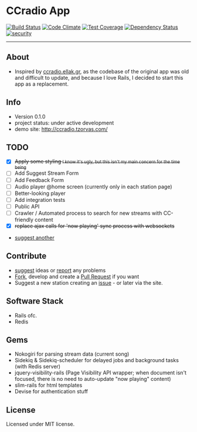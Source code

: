# CCradio App

[![Build Status](https://travis-ci.org/atzorvas/ccradio.svg)](https://travis-ci.org/atzorvas/ccradio) [![Code Climate](https://codeclimate.com/github/atzorvas/ccradio/badges/gpa.svg)](https://codeclimate.com/github/atzorvas/ccradio) [![Test Coverage](https://codeclimate.com/github/atzorvas/ccradio/badges/coverage.svg)](https://codeclimate.com/github/atzorvas/ccradio/coverage) [![Dependency Status](https://gemnasium.com/atzorvas/ccradio.svg)](https://gemnasium.com/atzorvas/ccradio) [![security](https://hakiri.io/github/atzorvas/ccradio/master.svg)](https://hakiri.io/github/atzorvas/ccradio/master)

---

## About
- Inspired by [ccradio.ellak.gr](https://ccradio.ellak.gr/), as the codebase of the original app was old and difficult to update, and because I love Rails, I decided to start this app as a replacement.

## Info
- Version 0.1.0
- project status: under active development
- demo site: http://ccradio.tzorvas.com/

## TODO
- [x] <s>Apply some styling <small>I know it's ugly, but this isn't my main concern for the time being</small></s>
- [ ] Add Suggest Stream Form
- [ ] Add Feedback Form
- [ ] Audio player @home screen (currently only in each station page)
 - [ ] Better-looking player
- [ ] Add integration tests
- [ ] Public API
- [ ] Crawler / Automated process to search for new streams with CC-friendly content
- [x] <s>replace ajax calls for 'now playing' sync process with websockets</s>
- [suggest another](https://github.com/atzorvas/ccradio/issues/new)

## Contribute
- [suggest](https://github.com/atzorvas/ccradio/issues/new) ideas or [report](https://github.com/atzorvas/ccradio/issues/new) any problems
- [Fork](https://github.com/atzorvas/ccradio/edit/master/README.md#fork-destination-box), develop and create a [Pull Request](https://github.com/atzorvas/ccradio/compare) if you want
- Suggest a new station creating an [issue](https://github.com/atzorvas/ccradio/issues/new) - or later via the site.

## Software Stack
- Rails ofc.
- Redis

## Gems
- Nokogiri for parsing stream data (current song)
- Sidekiq & Sidekiq-scheduler for delayed jobs and background tasks (with Redis server)
- jquery-visibility-rails (Page Visibility API wrapper; when document isn't focused, there is no need to auto-update "now playing" content)
- slim-rails for html templates
- Devise for authentication stuff

## License
Licensed under MIT license.
